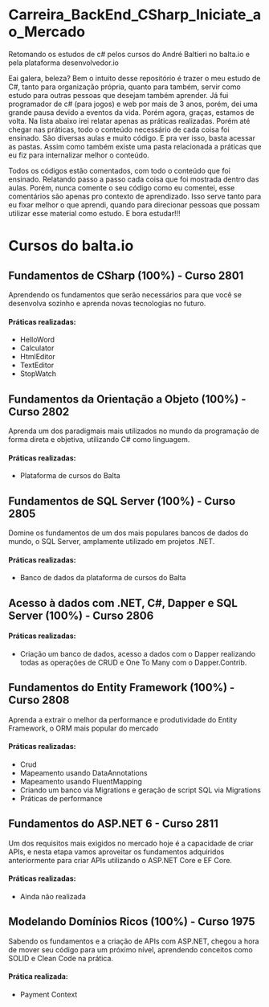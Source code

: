 # Carreira_BackEnd_CSharp_Iniciate_ao_Mercado
Retomando os estudos de c# pelos cursos do André Baltieri no balta.io e pela plataforma desenvolvedor.io

Eai galera, beleza? 
Bem o intuito desse repositório é trazer o meu estudo de C#, tanto para organização própria, quanto para também, servir como estudo para outras pessoas que desejam
também aprender.
Já fui programador de c# (para jogos) e web por mais de 3 anos, porém, dei uma grande pausa devido a eventos da vida. Porém agora, graças, estamos de volta. 
Na lista abaixo irei relatar apenas as práticas realizadas. Porém até chegar nas práticas, todo o conteúdo necessário de cada coisa foi ensinado. São diversas aulas e muito código. E pra ver isso, basta acessar as pastas. Assim como também existe uma pasta relacionada a práticas que eu fiz para internalizar melhor o conteúdo.

Todos os códigos estão comentados, com todo o conteúdo que foi ensinado. Relatando passo a passo cada coisa que foi mostrada dentro das aulas. Porém, nunca comente o seu código como eu comentei, esse comentários são apenas pro contexto de aprendizado. Isso serve tanto para eu fixar melhor o que aprendi, quando para direcionar pessoas que possam utilizar esse material como estudo. E bora estudar!!!

# Cursos do balta.io
## Fundamentos de CSharp (100%) - Curso 2801
Aprendendo os fundamentos que serão necessários para que você se desenvolva sozinho e aprenda novas tecnologias no futuro.

#### Práticas realizadas:
* HelloWord
* Calculator
* HtmlEditor
* TextEditor
* StopWatch

## Fundamentos da Orientação a Objeto (100%) - Curso 2802
Aprenda um dos paradigmais mais utilizados no mundo da programação de forma direta e objetiva, utilizando C# como linguagem.

#### Práticas realizadas:
* Plataforma de cursos do Balta

## Fundamentos de SQL Server (100%) - Curso 2805
Domine os fundamentos de um dos mais populares bancos de dados do mundo, o SQL Server, amplamente utilizado em projetos .NET.

#### Práticas realizadas:
* Banco de dados da plataforma de cursos do Balta

## Acesso à dados com .NET, C#, Dapper e SQL Server (100%) - Curso 2806

#### Práticas realizadas:
* Criação um banco de dados, acesso a dados com o Dapper realizando todas as operações de CRUD e One To Many com o Dapper.Contrib.

## Fundamentos do Entity Framework (100%) - Curso 2808
Aprenda a extrair o melhor da performance e produtividade do Entity Framework, o ORM mais popular do mercado

#### Práticas realizadas:
* Crud
* Mapeamento usando DataAnnotations
* Mapeamento usando FluentMapping
* Criando um banco via Migrations e geração de script SQL via Migrations
* Práticas de performance

## Fundamentos do ASP.NET 6 - Curso 2811
Um dos requisitos mais exigidos no mercado hoje é a capacidade de criar APIs, e nesta etapa vamos aproveitar os fundamentos adquiridos anteriormente para criar APIs utilizando o ASP.NET Core e EF Core.

#### Práticas realizadas:
* Ainda não realizada

## Modelando Domínios Ricos (100%) - Curso 1975
Sabendo os fundamentos e a criação de APIs com ASP.NET, chegou a hora de mover seu código para um próximo nível, aprendendo conceitos como SOLID e Clean Code na prática.

#### Prática realizada:
* Payment Context
